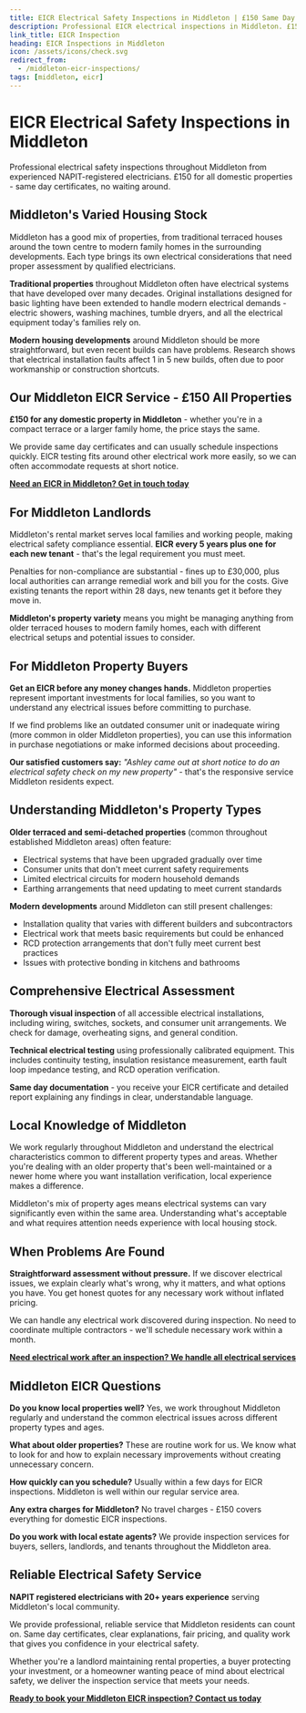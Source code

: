 ```yaml
---
title: EICR Electrical Safety Inspections in Middleton | £150 Same Day Certificate
description: Professional EICR electrical inspections in Middleton. £150 all domestic properties, same day certificates. NAPIT registered, 20+ years experience. Local electrical safety experts.
link_title: EICR Inspection
heading: EICR Inspections in Middleton
icon: /assets/icons/check.svg
redirect_from:
  - /middleton-eicr-inspections/
tags: [middleton, eicr]
---
```


# EICR Electrical Safety Inspections in Middleton

Professional electrical safety inspections throughout Middleton from experienced NAPIT-registered electricians. £150 for all domestic properties - same day certificates, no waiting around.

## Middleton's Varied Housing Stock

Middleton has a good mix of properties, from traditional terraced houses around the town centre to modern family homes in the surrounding developments. Each type brings its own electrical considerations that need proper assessment by qualified electricians.

**Traditional properties** throughout Middleton often have electrical systems that have developed over many decades. Original installations designed for basic lighting have been extended to handle modern electrical demands - electric showers, washing machines, tumble dryers, and all the electrical equipment today's families rely on.

**Modern housing developments** around Middleton should be more straightforward, but even recent builds can have problems. Research shows that electrical installation faults affect 1 in 5 new builds, often due to poor workmanship or construction shortcuts.

## Our Middleton EICR Service - £150 All Properties

**£150 for any domestic property in Middleton** - whether you're in a compact terrace or a larger family home, the price stays the same.

We provide same day certificates and can usually schedule inspections quickly. EICR testing fits around other electrical work more easily, so we can often accommodate requests at short notice.

**[Need an EICR in Middleton? Get in touch today](/contact/)**

## For Middleton Landlords

Middleton's rental market serves local families and working people, making electrical safety compliance essential. **EICR every 5 years plus one for each new tenant** - that's the legal requirement you must meet.

Penalties for non-compliance are substantial - fines up to £30,000, plus local authorities can arrange remedial work and bill you for the costs. Give existing tenants the report within 28 days, new tenants get it before they move in.

**Middleton's property variety** means you might be managing anything from older terraced houses to modern family homes, each with different electrical setups and potential issues to consider.

## For Middleton Property Buyers

**Get an EICR before any money changes hands.** Middleton properties represent important investments for local families, so you want to understand any electrical issues before committing to purchase.

If we find problems like an outdated consumer unit or inadequate wiring (more common in older Middleton properties), you can use this information in purchase negotiations or make informed decisions about proceeding.

**Our satisfied customers say:** _"Ashley came out at short notice to do an electrical safety check on my new property"_ - that's the responsive service Middleton residents expect.

## Understanding Middleton's Property Types

**Older terraced and semi-detached properties** (common throughout established Middleton areas) often feature:

- Electrical systems that have been upgraded gradually over time
- Consumer units that don't meet current safety requirements
- Limited electrical circuits for modern household demands
- Earthing arrangements that need updating to meet current standards

**Modern developments** around Middleton can still present challenges:

- Installation quality that varies with different builders and subcontractors
- Electrical work that meets basic requirements but could be enhanced
- RCD protection arrangements that don't fully meet current best practices
- Issues with protective bonding in kitchens and bathrooms

## Comprehensive Electrical Assessment

**Thorough visual inspection** of all accessible electrical installations, including wiring, switches, sockets, and consumer unit arrangements. We check for damage, overheating signs, and general condition.

**Technical electrical testing** using professionally calibrated equipment. This includes continuity testing, insulation resistance measurement, earth fault loop impedance testing, and RCD operation verification.

**Same day documentation** - you receive your EICR certificate and detailed report explaining any findings in clear, understandable language.

## Local Knowledge of Middleton

We work regularly throughout Middleton and understand the electrical characteristics common to different property types and areas. Whether you're dealing with an older property that's been well-maintained or a newer home where you want installation verification, local experience makes a difference.

Middleton's mix of property ages means electrical systems can vary significantly even within the same area. Understanding what's acceptable and what requires attention needs experience with local housing stock.

## When Problems Are Found

**Straightforward assessment without pressure.** If we discover electrical issues, we explain clearly what's wrong, why it matters, and what options you have. You get honest quotes for any necessary work without inflated pricing.

We can handle any electrical work discovered during inspection. No need to coordinate multiple contractors - we'll schedule necessary work within a month.

**[Need electrical work after an inspection? We handle all electrical services](/services/)**

## Middleton EICR Questions

**Do you know local properties well?** Yes, we work throughout Middleton regularly and understand the common electrical issues across different property types and ages.

**What about older properties?** These are routine work for us. We know what to look for and how to explain necessary improvements without creating unnecessary concern.

**How quickly can you schedule?** Usually within a few days for EICR inspections. Middleton is well within our regular service area.

**Any extra charges for Middleton?** No travel charges - £150 covers everything for domestic EICR inspections.

**Do you work with local estate agents?** We provide inspection services for buyers, sellers, landlords, and tenants throughout the Middleton area.

## Reliable Electrical Safety Service

**NAPIT registered electricians with 20+ years experience** serving Middleton's local community.

We provide professional, reliable service that Middleton residents can count on. Same day certificates, clear explanations, fair pricing, and quality work that gives you confidence in your electrical safety.

Whether you're a landlord maintaining rental properties, a buyer protecting your investment, or a homeowner wanting peace of mind about electrical safety, we deliver the inspection service that meets your needs.

**[Ready to book your Middleton EICR inspection? Contact us today](/contact/)**
